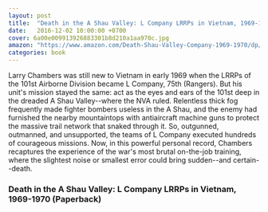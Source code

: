 ```yaml
---
layout: post
title:  "Death in the A Shau Valley: L Company LRRPs in Vietnam, 1969-1970 "
date:   2016-12-02 10:00:00 +0700
cover: 6a00e009913926883301b8d210a1aa970c.jpg
amazon: "https://www.amazon.com/Death-Shau-Valley-Company-1969-1970/dp/0804115753/ref=asap_bc?ie=UTF8"
categories: book
---
```


Larry Chambers was still new to Vietnam in early 1969 when the LRRPs of the 101st Airborne Division became L Company, 75th (Rangers). But his unit's mission stayed the same: act as the eyes and ears of the 101st deep in the dreaded A Shau Valley--where the NVA ruled. Relentless thick fog frequently made fighter bombers useless in the A Shau, and the enemy had furnished the nearby mountaintops with antiaircraft machine guns to protect the massive trail network that snaked through it. So, outgunned, outmanned, and unsupported, the teams of L Company executed hundreds of courageous missions. Now, in this powerful personal record, Chambers recaptures the experience of the war's most brutal on-the-job training, where the slightest noise or smallest error could bring sudden--and certain--death.

### Death in the A Shau Valley: L Company LRRPs in Vietnam, 1969-1970 (Paperback)

<a class="btn " href="https://www.amazon.com/Death-Shau-Valley-Company-1969-1970/dp/0804115753/ref=asap_bc?ie=UTF8" target="_blank">
  <img src="{{ site.url }}/images/amazon-underground-app-us-white.png" alt="">
</a>
